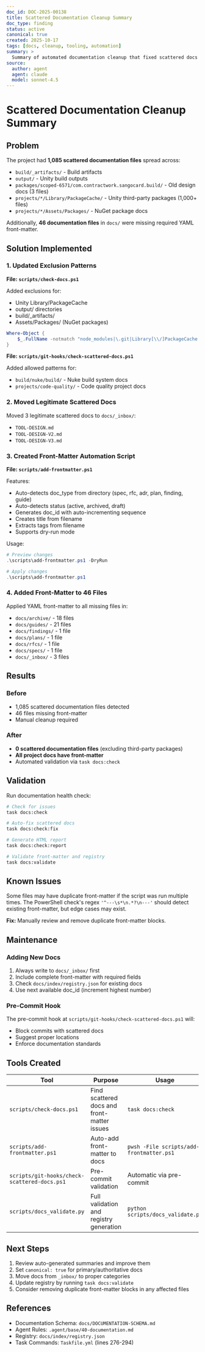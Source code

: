 ```yaml
---
doc_id: DOC-2025-00138
title: Scattered Documentation Cleanup Summary
doc_type: finding
status: active
canonical: true
created: 2025-10-17
tags: [docs, cleanup, tooling, automation]
summary: >
  Summary of automated documentation cleanup that fixed scattered docs and added front-matter.
source:
  author: agent
  agent: claude
  model: sonnet-4.5
---
```


# Scattered Documentation Cleanup Summary

## Problem

The project had **1,085 scattered documentation files** spread across:

- `build/_artifacts/` - Build artifacts
- `output/` - Unity build outputs
- `packages/scoped-6571/com.contractwork.sangocard.build/` - Old design docs (3 files)
- `projects/*/Library/PackageCache/` - Unity third-party packages (1,000+ files)
- `projects/*/Assets/Packages/` - NuGet package docs

Additionally, **46 documentation files** in `docs/` were missing required YAML front-matter.

## Solution Implemented

### 1. Updated Exclusion Patterns

**File: `scripts/check-docs.ps1`**

Added exclusions for:

- Unity Library/PackageCache
- output/ directories
- build/_artifacts/
- Assets/Packages/ (NuGet packages)

```powershell
Where-Object {
    $_.FullName -notmatch "node_modules|\.git|Library[\\/]PackageCache|output[\\/]|build[\\/]_artifacts|_artifacts[\\/]|Assets[\\/]Packages[\\/]"
}
```

**File: `scripts/git-hooks/check-scattered-docs.ps1`**

Added allowed patterns for:

- `build/nuke/build/` - Nuke build system docs
- `projects/code-quality/` - Code quality project docs

### 2. Moved Legitimate Scattered Docs

Moved 3 legitimate scattered docs to `docs/_inbox/`:

- `TOOL-DESIGN.md`
- `TOOL-DESIGN-V2.md`
- `TOOL-DESIGN-V3.md`

### 3. Created Front-Matter Automation Script

**File: `scripts/add-frontmatter.ps1`**

Features:

- Auto-detects doc_type from directory (spec, rfc, adr, plan, finding, guide)
- Auto-detects status (active, archived, draft)
- Generates doc_id with auto-incrementing sequence
- Creates title from filename
- Extracts tags from filename
- Supports dry-run mode

Usage:

```powershell
# Preview changes
.\scripts\add-frontmatter.ps1 -DryRun

# Apply changes
.\scripts\add-frontmatter.ps1
```

### 4. Added Front-Matter to 46 Files

Applied YAML front-matter to all missing files in:

- `docs/archive/` - 18 files
- `docs/guides/` - 21 files
- `docs/findings/` - 1 file
- `docs/plans/` - 1 file
- `docs/rfcs/` - 1 file
- `docs/specs/` - 1 file
- `docs/_inbox/` - 3 files

## Results

### Before

- 1,085 scattered documentation files detected
- 46 files missing front-matter
- Manual cleanup required

### After

- **0 scattered documentation files** (excluding third-party packages)
- **All project docs have front-matter**
- Automated validation via `task docs:check`

## Validation

Run documentation health check:

```bash
# Check for issues
task docs:check

# Auto-fix scattered docs
task docs:check:fix

# Generate HTML report
task docs:check:report

# Validate front-matter and registry
task docs:validate
```

## Known Issues

Some files may have duplicate front-matter if the script was run multiple times. The PowerShell check's regex `'^---\s*\n.*?\n---'` should detect existing front-matter, but edge cases may exist.

**Fix:** Manually review and remove duplicate front-matter blocks.

## Maintenance

### Adding New Docs

1. Always write to `docs/_inbox/` first
2. Include complete front-matter with required fields
3. Check `docs/index/registry.json` for existing docs
4. Use next available doc_id (increment highest number)

### Pre-Commit Hook

The pre-commit hook at `scripts/git-hooks/check-scattered-docs.ps1` will:

- Block commits with scattered docs
- Suggest proper locations
- Enforce documentation standards

## Tools Created

| Tool | Purpose | Usage |
|------|---------|-------|
| `scripts/check-docs.ps1` | Find scattered docs and front-matter issues | `task docs:check` |
| `scripts/add-frontmatter.ps1` | Auto-add front-matter to docs | `pwsh -File scripts/add-frontmatter.ps1` |
| `scripts/git-hooks/check-scattered-docs.ps1` | Pre-commit validation | Automatic via pre-commit |
| `scripts/docs_validate.py` | Full validation and registry generation | `python scripts/docs_validate.py` |

## Next Steps

1. Review auto-generated summaries and improve them
2. Set `canonical: true` for primary/authoritative docs
3. Move docs from `_inbox/` to proper categories
4. Update registry by running `task docs:validate`
5. Consider removing duplicate front-matter blocks in any affected files

## References

- Documentation Schema: `docs/DOCUMENTATION-SCHEMA.md`
- Agent Rules: `.agent/base/40-documentation.md`
- Registry: `docs/index/registry.json`
- Task Commands: `Taskfile.yml` (lines 276-294)
